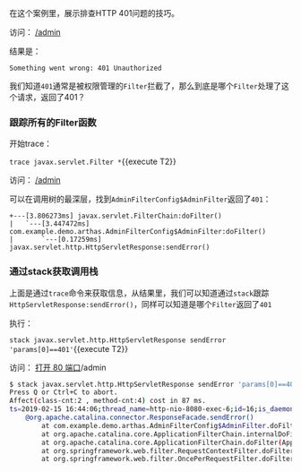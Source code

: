 在这个案例里，展示排查HTTP 401问题的技巧。

访问： [/admin]({{TRAFFIC_HOST1_80}}/admin)

结果是：

```
Something went wrong: 401 Unauthorized
```

我们知道`401`通常是被权限管理的`Filter`拦截了，那么到底是哪个`Filter`处理了这个请求，返回了401？

### 跟踪所有的Filter函数

开始trace：

`trace javax.servlet.Filter *`{{execute T2}}

访问： [/admin]({{TRAFFIC_HOST1_80}}/admin)

可以在调用树的最深层，找到`AdminFilterConfig$AdminFilter`返回了`401`：

```
+---[3.806273ms] javax.servlet.FilterChain:doFilter()
|   `---[3.447472ms] com.example.demo.arthas.AdminFilterConfig$AdminFilter:doFilter()
|       `---[0.17259ms] javax.servlet.http.HttpServletResponse:sendError()
```

### 通过stack获取调用栈

上面是通过`trace`命令来获取信息，从结果里，我们可以知道通过`stack`跟踪`HttpServletResponse:sendError()`，同样可以知道是哪个`Filter`返回了`401`

执行：

`stack javax.servlet.http.HttpServletResponse sendError 'params[0]==401'`{{execute T2}}

访问： [打开 80 端口]({{TRAFFIC_HOST1_80}})/admin

```bash
$ stack javax.servlet.http.HttpServletResponse sendError 'params[0]==401'
Press Q or Ctrl+C to abort.
Affect(class-cnt:2 , method-cnt:4) cost in 87 ms.
ts=2019-02-15 16:44:06;thread_name=http-nio-8080-exec-6;id=16;is_daemon=true;priority=5;TCCL=org.springframework.boot.context.embedded.tomcat.TomcatEmbeddedWebappClassLoader@8546cd5
    @org.apache.catalina.connector.ResponseFacade.sendError()
        at com.example.demo.arthas.AdminFilterConfig$AdminFilter.doFilter(AdminFilterConfig.java:38)
        at org.apache.catalina.core.ApplicationFilterChain.internalDoFilter(ApplicationFilterChain.java:193)
        at org.apache.catalina.core.ApplicationFilterChain.doFilter(ApplicationFilterChain.java:166)
        at org.springframework.web.filter.RequestContextFilter.doFilterInternal(RequestContextFilter.java:99)
        at org.springframework.web.filter.OncePerRequestFilter.doFilter(OncePerRequestFilter.java:107)
```
